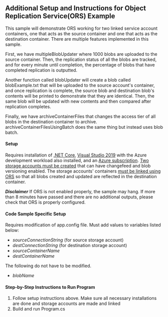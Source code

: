 ## Additional Setup and Instructions for Object Replication Service(ORS) Example
This sample will demonstrate ORS working for two linked service account containers, one that acts as the source container and one that
acts as the destination container. There are multiple features implemented in this sample. 

First, we have multipleBlobUpdater where 1000 blobs are uploaded to the source container. Then, the replication status of all the blobs
are tracked, and for every minute until completion, the percentage of blobs that have completed replication is outputted. 

Another function called blobUpdater will create a blob called blobExample.txt that will be uploaded to the source account's container, and 
once replication is complete, the source blob and destination blob's contents will be printed to demonstrate that 
they are identical. Then, the same blob will be updated with new contents and then compared after replication completes.

Finally, we have archiveContainerFiles that changes the access tier of all blobs in the destination container to archive. archiveContainerFilesUsingBatch
does the same thing but instead uses blob batch.

#### Setup
Requires installation of [.NET Core](https://dotnet.microsoft.com/download/dotnet-core),
[Visual Studio 2019](https://visualstudio.microsoft.com/downloads/) with the Azure development workload also installed, and 
an [Azure subscription](https://azure.microsoft.com/en-us/free/). 
[Two storage accounts must be created](https://docs.microsoft.com/en-us/azure/storage/common/storage-account-create?tabs=azure-portal) that 
can have changefeed and blob versioning enabled. The storage accounts' containers
[must be linked using ORS](https://docs.microsoft.com/en-us/azure/storage/blobs/object-replication-configure?tabs=azure-clil) so that 
all blobs created and updated are reflected in the destination container.

***Disclaimer*** If ORS is not enabled properly, the sample may hang. If more than 8 minutes have passed and there are no additional outputs, 
please check that ORS is properly configured.


#### Code Sample Specific Setup
Requires modification of app.config file. Must add values to variables listed below:
 * *sourceConnectionString* (for source storage account)
 * *destConnectionString* (for destination storage account)
 * *sourceContainerName* 
 * *destContainerName*

 The following do not have to be modified. 
 * *blobName*
 
#### Step-by-Step Instructions to Run Program
1. Follow setup instructions above. Make sure all necessary installations are done and storage accounts are made and linked
2. Build and run Program.cs

